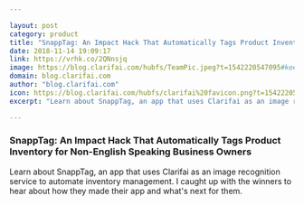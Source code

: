 ```yaml
---

layout: post
category: product
title: "SnappTag: An Impact Hack That Automatically Tags Product Inventory for Non-English Speaking Business Owners"
date: 2018-11-14 19:09:17
link: https://vrhk.co/2QNnsjq
image: https://blog.clarifai.com/hubfs/TeamPic.jpeg?t=1542220547095#keepProtocol
domain: blog.clarifai.com
author: "blog.clarifai.com"
icon: https://blog.clarifai.com/hubfs/clarifai%20favicon.png?t=1542220547095
excerpt: "Learn about SnappTag, an app that uses Clarifai as an image recognition service to automate inventory management. I caught up with the winners to hear about how they made their app and what's next for them."

---
```


### SnappTag: An Impact Hack That Automatically Tags Product Inventory for Non-English Speaking Business Owners

Learn about SnappTag, an app that uses Clarifai as an image recognition service to automate inventory management. I caught up with the winners to hear about how they made their app and what's next for them.
